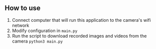 ## How to use

1. Connect computer that will run this application to the camera's wifi network
2. Modify configuration in `main.py`
3. Run the script to download recorded images and videos from the camera
   `python3 main.py`